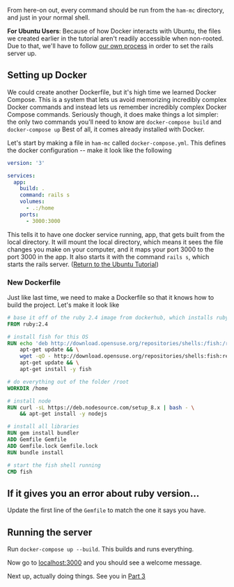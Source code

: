From here-on out, every command should be run from the `ham-mc` directory, and just in your normal shell.

**For Ubuntu Users**: Because of how Docker interacts with Ubuntu, the files we created earlier in the tutorial aren't readily accessible when non-rooted. Due to that, we'll have to follow [our own process](rails-02-Ubuntu.md) in order to set the rails server up.

## Setting up Docker

We could create another Dockerfile, but it's high time we learned Docker Compose.
This is a system that lets us avoid memorizing incredibly complex Docker commands and instead lets us remember incredibly complex Docker Compose commands.
Seriously though, it does make things a lot simpler: the only two commands you'll need to know are `docker-compose build` and `docker-compose up`
Best of all, it comes already installed with Docker.

Let's start by making a file in `ham-mc` called `docker-compose.yml`.
This defines the docker configuration -- make it look like the following

```yaml
version: '3'

services:
  app:
    build: .
    command: rails s
    volumes:
      - .:/home
    ports:
      - 3000:3000
```

This tells it to have one docker service running, app, that gets built from the local directory.
It will mount the local directory, which means it sees the file changes you make on your computer, and it maps your port 3000 to the port 3000 in the app.
It also starts it with the command `rails s`, which starts the rails server. ([Return to the Ubuntu Tutorial](rails-02-Ubuntu.md#setting-up-docker-compose))

### New Dockerfile
Just like last time, we need to make a Dockerfile so that it knows how to build the project.
Let's make it look like
```dockerfile
# base it off of the ruby 2.4 image from dockerhub, which installs ruby and gets that set up
FROM ruby:2.4

# install fish for this OS
RUN echo 'deb http://download.opensuse.org/repositories/shells:/fish:/release:/2/Debian_8.0/ /' >> /etc/apt/sources.list.d/fish.list && \
    apt-get update && \
    wget -qO - http://download.opensuse.org/repositories/shells:fish:release:2/Debian_8.0/Release.key | apt-key add - && \
    apt-get update && \
    apt-get install -y fish

# do everything out of the folder /root
WORKDIR /home

# install node
RUN curl -sL https://deb.nodesource.com/setup_8.x | bash - \
    && apt-get install -y nodejs

# install all libraries
RUN gem install bundler
ADD Gemfile Gemfile
ADD Gemfile.lock Gemfile.lock
RUN bundle install

# start the fish shell running
CMD fish
```

## If it gives you an error about ruby version...
Update the first line of the `Gemfile` to match the one it says you have.

## Running the server
Run `docker-compose up --build`. 
This builds and runs everything.

Now go to [localhost:3000](http://localhost:3000) and you should see a welcome message.

Next up, actually doing things. 
See you in [Part 3](rails-03.md)

